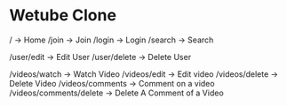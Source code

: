# Wetube Clone

/ -> Home
/join -> Join
/login -> Login
/search -> Search

/user/edit -> Edit User
/user/delete -> Delete User

/videos/watch -> Watch Video
/videos/edit -> Edit video
/videos/delete -> Delete Video
/videos/comments -> Comment on a video
/videos/comments/delete -> Delete A Comment of a Video
